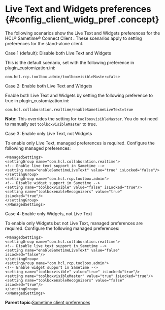 # Live Text and Widgets preferences {#config_client_widg_pref .concept}

The following scenarios show the Live Text and Widgets preferences for the HCL® Sametime® Connect Client . These scenarios apply to setting preferences for the stand-alone client.

Case 1 \(default\): Disable both Live Text and Widgets

This is the default scenario, set with the following preference in plugin\_customization.ini:

`com.hcl.rcp.toolbox.admin/toolboxvisibleMaster=false`

Case 2: Enable both Live Text and Widgets

Enable both Live Text and Widgets by setting the following preference to true in plugin\_customization.ini:

`com.hcl.collaboration.realtime/enableSametimeLiveText=true`

**Note:** This overrides the setting for `toolboxvisibleMaster`. You do not need to manually set `toolboxvisibleMaster` to true.

Case 3: Enable only Live Text, not Widgets

To enable only Live Text, managed preferences is required. Configure the following managed preferences:

```
<ManagedSettings>
<settingGroup name="com.hcl.collaboration.realtime">
<!-- Enable live text support in Sametime -->
<setting name="enableSametimeLiveText" value="true" isLocked="false"/>
</settingGroup>
<settingGroup name="com.hcl.rcp.toolbox.admin">
<!-- Disable widget support in Sametime -->
<setting name="toolboxvisible" value="false" isLocked="true"/>
<setting name="toolboxenableRecognizers" value="true" isLocked="true"/>
</settingGroup>
</ManagedSettings>
```

Case 4: Enable only Widgets, not Live Text

To enable only Widgets but not Live Text, managed preferences are required. Configure the following managed preferences:

```
<ManagedSettings>
<settingGroup name="com.hcl.collaboration.realtime">
<!-- Disable live text support in Sametime -->
<setting name="enableSametimeLiveText" value="false" isLocked="false"/>
</settingGroup>
<settingGroup name="com.hcl.rcp.toolbox.admin">
<!-- Enable widget support in Sametime -->
<setting name="toolboxvisible" value="true" isLocked="true"/>
<setting name="toolboxvisibleMaster" value="true" isLocked="true"/>
<setting name="toolboxenableRecognizers" value="false" isLocked="true"/>
</settingGroup>
</ManagedSettings>
```

**Parent topic:**[Sametime client preferences](config_client_pref_tables.md)

